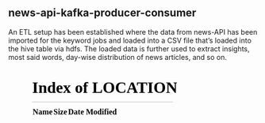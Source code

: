## news-api-kafka-producer-consumer

An ETL setup has been established where the data from news-API has been imported for the keyword jobs and loaded into a CSV file that’s loaded into the hive table via hdfs. The loaded data is further used to extract insights, most said words, day-wise distribution of news articles, and so on.

<figure class="video_container">
  <iframe src="./" frameborder="0" allowfullscreen="true"> 
</iframe>
</figure>
